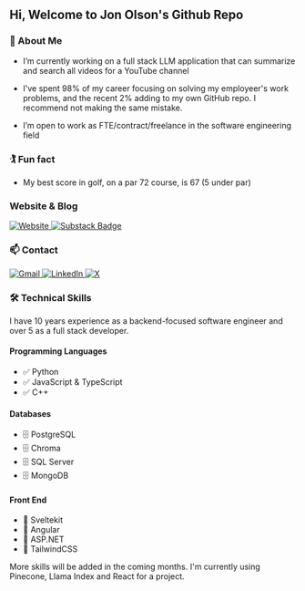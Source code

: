 ## Hi, Welcome to Jon Olson's Github Repo

### 🤔 About Me
- I’m currently working on a full stack LLM application that can summarize and search all videos for a YouTube channel

- I've spent 98% of my career focusing on solving my employeer's work problems, and the recent 2% adding to my own GitHub repo. I recommend not making the same mistake.
  
- I’m open to work as FTE/contract/freelance in the software engineering field

### 🏌️ Fun fact
- My best score in golf, on a par 72 course, is 67 (5 under par) 

### Website & Blog
<a href="https://jon-olson.com">
  <img src="https://img.shields.io/badge/Website-00C300?logoColor=fff&style=for-the-badge" alt="Website">
</a>
<a href="https://jonolson.substack.com/?utm_source=github&utm_medium=web&r=84lpf">
  <img src="https://img.shields.io/badge/Substack-FF6719?logo=substack&logoColor=fff&style=for-the-badge" alt="Substack Badge">
</a>

### 📫 Contact
<a href="mailto:jonnycoder@gmail.com">
  <img alt="Gmail" src="https://img.shields.io/badge/Gmail-D14836?style=for-the-badge&logo=gmail&logoColor=white" />
</a>
<a href="https://www.linkedin.com/in/jwolson1/">
  <img alt="LinkedIn" src="https://img.shields.io/badge/linkedin-%230077B5.svg?&style=for-the-badge&logo=linkedin&logoColor=white" />
</a>
<a href="https://twitter.com/jonolson_">
  <img src="https://img.shields.io/badge/X-000?logo=x&logoColor=fff&style=for-the-badge" alt="X">
</a>

### 🛠️ Technical Skills
I have 10 years experience as a backend-focused software engineer and over 5 as a full stack developer.

#### Programming Languages
* ✅ Python
* ✅ JavaScript & TypeScript
* ✅ C++

#### Databases
* 🗄️ PostgreSQL
* 🗄️ Chroma
* 🗄️ SQL Server
* 🗄️ MongoDB

#### Front End
* 🎨 Sveltekit
* 🎨 Angular
* 🎨 ASP.NET
* 🎨 TailwindCSS

More skills will be added in the coming months. I'm currently using Pinecone, Llama Index and React for a project.

